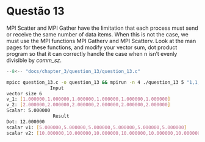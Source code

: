 # Questão 13

MPI Scatter and MPI Gather have the limitation that each process must send or receive the same number of data items. When this is not the case, we must use the MPI functions MPI Gatherv and MPI Scatterv. Look at the man pages for these functions, and modify your vector sum, dot product program so that it can correctly handle the case when n isn’t evenly divisible by _comm_sz_.




``` c title="question_13.c"
--8<-- "docs/chapter_3/question_13/question_13.c"
```

```bash
mpicc question_13.c -o question_13 && mpirun -n 4 ./question_13 5 "1,1,1,1,1,1" "2,2,2,2,2,2" 6 && rm question_13
                Input
vector size 6
v_1: [1.000000,1.000000,1.000000,1.000000,1.000000,1.000000]
v_2: [2.000000,2.000000,2.000000,2.000000,2.000000,2.000000]
Scalar: 5.000000
                 Result
Dot: 12.000000
scalar v1: [5.000000,5.000000,5.000000,5.000000,5.000000,5.000000]
scalar v2: [10.000000,10.000000,10.000000,10.000000,10.000000,10.000000]
```
